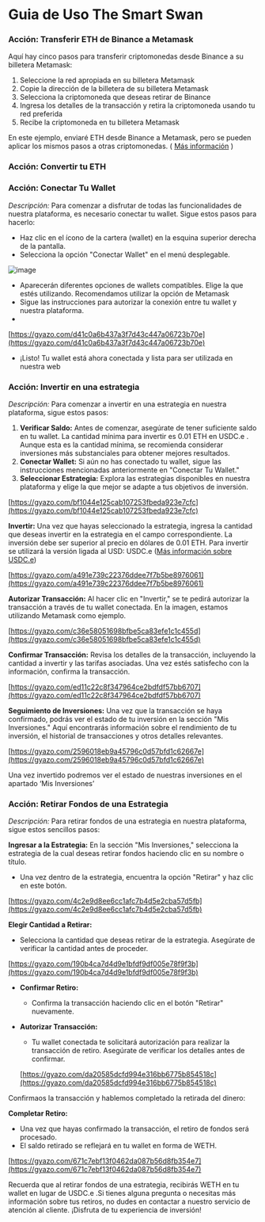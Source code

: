 # Guia de Uso The Smart Swan

### **Acción: Transferir ETH de Binance a Metamask**

Aquí hay cinco pasos para transferir criptomonedas desde Binance a su billetera Metamask:

1. Seleccione la red apropiada en su billetera Metamask
2. Copie la dirección de la billetera de su billetera Metamask
3. Selecciona la criptomoneda que deseas retirar de Binance
4. Ingresa los detalles de la transacción y retira la criptomoneda usando tu red preferida
5. Recibe la criptomoneda en tu billetera Metamask

En este ejemplo, enviaré ETH desde Binance a Metamask, pero se pueden aplicar los mismos pasos a otras criptomonedas. ( [Más información](https://www.binance.com/es/feed/post/76476) )

### **Acción: Convertir tu ETH**

### **Acción: Conectar Tu Wallet**

*Descripción:* Para comenzar a disfrutar de todas las funcionalidades de nuestra plataforma, es necesario conectar tu wallet. Sigue estos pasos para hacerlo:

- Haz clic en el ícono de la cartera (wallet) en la esquina superior derecha de la pantalla.
- Selecciona la opción "Conectar Wallet" en el menú desplegable.

![image](https://gyazo.com/5a23d8460599d7196c57bb9286f99906)

- Aparecerán diferentes opciones de wallets compatibles. Elige la que estés utilizando. Recomendamos utilizar la opción de Metamask
- Sigue las instrucciones para autorizar la conexión entre tu wallet y nuestra plataforma.
- 

[https://gyazo.com/d41c0a6b437a3f7d43c447a06723b70e](https://gyazo.com/d41c0a6b437a3f7d43c447a06723b70e)

- ¡Listo! Tu wallet está ahora conectada y lista para ser utilizada en nuestra web

### **Acción: Invertir en una estrategia**

*Descripción:* Para comenzar a invertir en una estrategia en nuestra plataforma, sigue estos pasos:

1. **Verificar Saldo:** Antes de comenzar, asegúrate de tener suficiente saldo en tu wallet. La cantidad mínima para invertir es 0.01 ETH en USDC.e . Aunque esta es la cantidad mínima, se recomienda considerar inversiones más substanciales para obtener mejores resultados.
2. **Conectar Wallet:** Si aún no has conectado tu wallet, sigue las instrucciones mencionadas anteriormente en "Conectar Tu Wallet."
3. **Seleccionar Estrategia:** Explora las estrategias disponibles en nuestra plataforma y elige la que mejor se adapte a tus objetivos de inversión.

[https://gyazo.com/bf1044e125cab107253fbeda923e7cfc](https://gyazo.com/bf1044e125cab107253fbeda923e7cfc)

**Invertir:** Una vez que hayas seleccionado la estrategia, ingresa la cantidad que deseas invertir en la estrategia en el campo correspondiente. La inversión debe ser superior al precio en dólares de 0.01 ETH. Para invertir se utilizará la versión ligada al USD: USDC.e ([Más información sobre USDC.e](https://investorsupport.securitize.io/hc/en-us/articles/7246257432599-USDC-e-vs-USDC-others#:~:text=the%20Avalanche%20Bridge.-,USDC.,to%20fiat%20currency%20with%20USDC.))

[https://gyazo.com/a491e739c22376ddee7f7b5be8976061](https://gyazo.com/a491e739c22376ddee7f7b5be8976061)

**Autorizar Transacción:** Al hacer clic en "Invertir," se te pedirá autorizar la transacción a través de tu wallet conectada. En la imagen, estamos utilizando Metamask como ejemplo.

[https://gyazo.com/c36e58051698bfbe5ca83efe1c1c455d](https://gyazo.com/c36e58051698bfbe5ca83efe1c1c455d)

**Confirmar Transacción:** Revisa los detalles de la transacción, incluyendo la cantidad a invertir y las tarifas asociadas. Una vez estés satisfecho con la información, confirma la transacción.

[https://gyazo.com/ed11c22c8f347964ce2bdfdf57bb6707](https://gyazo.com/ed11c22c8f347964ce2bdfdf57bb6707)

**Seguimiento de Inversiones:** Una vez que la transacción se haya confirmado, podrás ver el estado de tu inversión en la sección "Mis Inversiones." Aquí encontrarás información sobre el rendimiento de tu inversión, el historial de transacciones y otros detalles relevantes.

[https://gyazo.com/2596018eb9a45796c0d57bfd1c62667e](https://gyazo.com/2596018eb9a45796c0d57bfd1c62667e)

Una vez invertido podremos ver el estado de nuestras inversiones en el apartado ‘Mis Inversiones’

### **Acción: Retirar Fondos de una Estrategia**

*Descripción:* Para retirar fondos de una estrategia en nuestra plataforma, sigue estos sencillos pasos:

**Ingresar a la Estrategia:** En la sección "Mis Inversiones," selecciona la estrategia de la cual deseas retirar fondos haciendo clic en su nombre o título.

- Una vez dentro de la estrategia, encuentra la opción "Retirar" y haz clic en este botón.

[https://gyazo.com/4c2e9d8ee6cc1afc7b4d5e2cba57d5fb](https://gyazo.com/4c2e9d8ee6cc1afc7b4d5e2cba57d5fb)

**Elegir Cantidad a Retirar:**

- Selecciona la cantidad que deseas retirar de la estrategia. Asegúrate de verificar la cantidad antes de proceder.

[https://gyazo.com/190b4ca7d4d9e1bfdf9df005e78f9f3b](https://gyazo.com/190b4ca7d4d9e1bfdf9df005e78f9f3b)

- **Confirmar Retiro:**
    - Confirma la transacción haciendo clic en el botón "Retirar" nuevamente.
- **Autorizar Transacción:**
    - Tu wallet conectada te solicitará autorización para realizar la transacción de retiro. Asegúrate de verificar los detalles antes de confirmar.
    
    [https://gyazo.com/da20585dcfd994e316bb6775b854518c](https://gyazo.com/da20585dcfd994e316bb6775b854518c)
    

Confirmaos la transacción y hablemos completado la retirada del dinero: 

**Completar Retiro:**

- Una vez que hayas confirmado la transacción, el retiro de fondos será procesado.
- El saldo retirado se reflejará en tu wallet en forma de WETH.

[https://gyazo.com/671c7ebf13f0462da087b56d8fb354e7](https://gyazo.com/671c7ebf13f0462da087b56d8fb354e7)

Recuerda que al retirar fondos de una estrategia, recibirás WETH en tu wallet en lugar de USDC.e .Si tienes alguna pregunta o necesitas más información sobre tus retiros, no dudes en contactar a nuestro servicio de atención al cliente. ¡Disfruta de tu experiencia de inversión!
